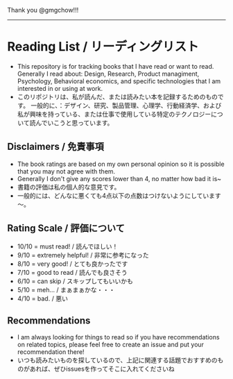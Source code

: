 Thank you @gmgchow!!!

---

# Reading List / リーディングリスト

- This repository is for tracking books that I have read or want to read. Generally I read about: Design, Research, Product managiment, Psychology, Behavioral economics, and specific technologies that I am interested in or using at work. 
- このリポジトリは、私が読んだ、または読みたい本を記録するためのものです。 一般的に、：デザイン、研究、製品管理、心理学、行動経済学、および私が興味を持っている、または仕事で使用している特定のテクノロジーについて読んでいこうと思っています。


## Disclaimers / 免責事項

- The book ratings are based on my own personal opinion so it is possible that you may not agree with them.
-  Generally I don't give any scores lower than 4, no matter how bad it is~
-  書籍の評価は私の個人的な意見です。
-  一般的には、どんなに悪くても4点以下の点数はつけないようにしています～。


## Rating Scale / 評価について

- 10/10 = must read! / 読んでほしい！
- 9/10 = extremely helpful! / 非常に参考になった
- 8/10 = very good! / とても良かったです
- 7/10 = good to read / 読んでも良さそう
- 6/10 = can skip / スキップしてもいいかも
- 5/10 = meh... / まぁまぁかな・・・
- 4/10 = bad. / 悪い


## Recommendations

- I am always looking for things to read so if you have recommendations on related topics, please feel free to create an issue and put your recommendation there!
- いつも読みたいものを探しているので、上記に関連する話題でおすすめのものがあれば、ぜひissuesを作ってそこに入れてくださいね
